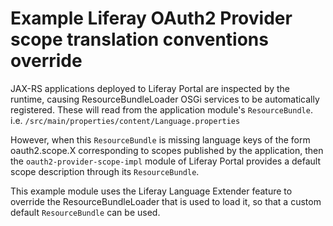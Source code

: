 # Example Liferay OAuth2 Provider scope translation conventions override

JAX-RS applications deployed to Liferay Portal are inspected by the runtime, causing ResourceBundleLoader OSGi services to be automatically registered.
These will read from the application module's ```ResourceBundle```. i.e. ```/src/main/properties/content/Language.properties```

However, when this ```ResourceBundle``` is missing language keys of the form oauth2.scope.X corresponding to scopes published by the application,
then the ```oauth2-provider-scope-impl``` module of Liferay Portal provides a default scope description through its ```ResourceBundle```. 

This example module uses the Liferay Language Extender feature to override the ResourceBundleLoader that is used to load it, 
so that a custom default ```ResourceBundle``` can be used.
